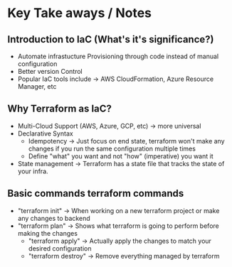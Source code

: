 # Key Take aways / Notes

## Introduction to IaC (What's it's significance?)

- Automate infrastucture Provisioning through code instead of manual configuration
- Better version Control
- Popular IaC tools include -> AWS CloudFormation, Azure Resource Manager, etc

## Why Terraform as IaC?

- Multi-Cloud Support (AWS, Azure, GCP, etc) -> more universal
- Declarative Syntax
  - Idempotency -> Just focus on end state, terraform won't make any changes if you run the same configuration multiple times
  - Define "what" you want and not "how" (imperative) you want it
- State management -> Terraform has a state file that tracks the state of your infra.

## Basic commands terraform commands

- "terraform init" -> When working on a new terraform project or make any changes to backend
- "terraform plan" -> Shows what terraform is going to perform before making the changes
  - "terraform apply" -> Actually apply the changes to match your desired configuration
  - "terraform destroy" -> Remove everything managed by terraform
